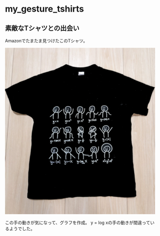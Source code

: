 # my_gesture_tshirts

## 素敵なTシャツとの出会い
Amazonでたまたま見つけたこのTシャツ。

![tshirts](https://github.com/hiromasat/my_gesture_tshirts/blob/main/tshirts.png "tshirts")  

この手の動きが気になって、グラフを作成。
y = log xの手の動きが間違っているようでした。